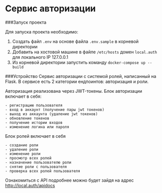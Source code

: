 # Сервис авторизации

###Запуск проекта

Для запуска проекта необходимо:
1) Создать файл `.env` на основе файла `.env.sample` в корневой директории
2) Добавить на хостовой машине в файле `/etc/hosts` домен `local.auth` для локального IP 127.0.0.1
3) Из корневой директории запустить команду `docker-compose up --build`


###Устройство
Сервис авторизации с системой ролей, написанный на Flask.
В сервисе есть 2 категории ендпоинтов: авторизация и роли.

Авторизация реализована через JWT-токены.
Блок авторизации включает в себя:

    - регистрацию пользователя
    - вход в аккаунт (получение пары jwt токенов)
    - выход из аккаунта (удаление jwt токенов)
    - обновление токенов
    - получение истории входов
    - изменение логина или пароля

Блок ролей включает в себя

    - создание роли
    - удаление роли
    - изменение роли
    - просмотр всех ролей
    - назначение пользователю роли
    - снятие роли с пользователя
    - проверка всех ролей пользователя

Ознакомиться с API подробнее можно будет зайдя на адрес http://local.auth/apidocs
